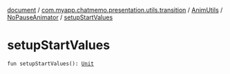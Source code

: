 [document](../../../index.md) / [com.myapp.chatmemo.presentation.utils.transition](../../index.md) / [AnimUtils](../index.md) / [NoPauseAnimator](index.md) / [setupStartValues](./setup-start-values.md)

# setupStartValues

`fun setupStartValues(): `[`Unit`](https://kotlinlang.org/api/latest/jvm/stdlib/kotlin/-unit/index.html)